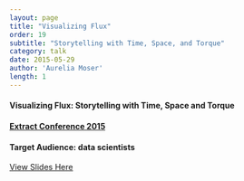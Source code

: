 ```yaml
---
layout: page
title: "Visualizing Flux"
order: 19
subtitle: "Storytelling with Time, Space, and Torque"
category: talk
date: 2015-05-29
author: 'Aurelia Moser'
length: 1
---
```


#### Visualizing Flux: Storytelling with Time, Space and Torque

#### [Extract Conference 2015](http://extractconf.com/)

#### Target Audience: data scientists

[View Slides Here](https://docs.google.com/presentation/d/10Oj4AWIzR_a9lsGdW6dr7y3n2tM7OWMvntc1NS4oits/edit?usp=sharing)